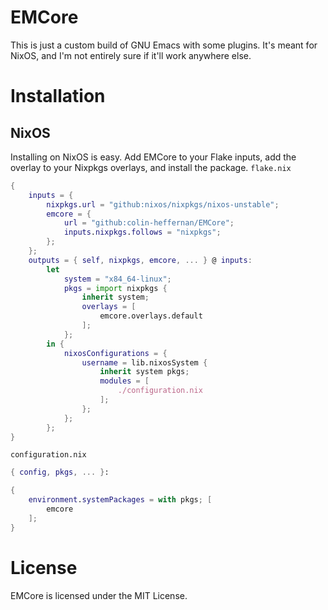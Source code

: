# EMCore

This is just a custom build of GNU Emacs with some plugins. It's meant for NixOS, and I'm not entirely sure if it'll work anywhere else.


# Installation

## NixOS

Installing on NixOS is easy. Add EMCore to your Flake inputs, add the overlay to your Nixpkgs overlays, and install the package.
`flake.nix`
```nix
{
	inputs = {
		nixpkgs.url = "github:nixos/nixpkgs/nixos-unstable";
		emcore = {
			url = "github:colin-heffernan/EMCore";
			inputs.nixpkgs.follows = "nixpkgs";
		};
	};
	outputs = { self, nixpkgs, emcore, ... } @ inputs:
		let
			system = "x84_64-linux";
			pkgs = import nixpkgs {
				inherit system;
				overlays = [
					emcore.overlays.default
				];
			};
		in {
			nixosConfigurations = {
				username = lib.nixosSystem {
					inherit system pkgs;
					modules = [
						./configuration.nix
					];
				};
			};
		};
}
```
`configuration.nix`
```nix
{ config, pkgs, ... }:

{
	environment.systemPackages = with pkgs; [
		emcore
	];
}
```


# License

EMCore is licensed under the MIT License.
